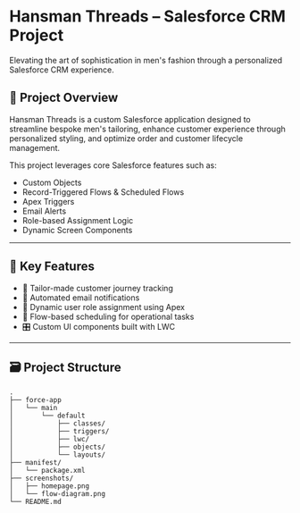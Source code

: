 # Hansman Threads – Salesforce CRM Project

Elevating the art of sophistication in men's fashion through a personalized Salesforce CRM experience.

## 📌 Project Overview

Hansman Threads is a custom Salesforce application designed to streamline bespoke men's tailoring, enhance customer experience through personalized styling, and optimize order and customer lifecycle management.

This project leverages core Salesforce features such as:

- Custom Objects
- Record-Triggered Flows & Scheduled Flows
- Apex Triggers
- Email Alerts
- Role-based Assignment Logic
- Dynamic Screen Components

---

## 🧱 Key Features

- 🧵 Tailor-made customer journey tracking
- 📨 Automated email notifications
- 🔁 Dynamic user role assignment using Apex
- 📅 Flow-based scheduling for operational tasks
- 🎛️ Custom UI components built with LWC

---

## 🗃️ Project Structure

```plaintext
.
├── force-app
│   └── main
│       └── default
│           ├── classes/
│           ├── triggers/
│           ├── lwc/
│           ├── objects/
│           └── layouts/
├── manifest/
│   └── package.xml
├── screenshots/
│   ├── homepage.png
│   └── flow-diagram.png
└── README.md
